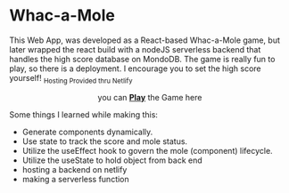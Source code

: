 # Whac-a-Mole

This Web App, was developed as a React-based Whac-a-Mole game, but later wrapped the react build with a nodeJS serverless backend that handles the high score database on MondoDB.
The game is really fun to play, so there is a deployment. I encourage you to set the high score yourself!
<sub>Hosting Provided thru Netlify</sub>
<p align="center">you can <a href="https://gorgeous-genie-657fdc.netlify.app"><b>Play</b></a> the Game here</p>

Some things I learned while making this:
- Generate components dynamically.
- Use state to track the score and mole status.
- Utilize the useEffect hook to govern the mole (component) lifecycle.
- Utilize the useState to hold object from back end
- hosting a backend on netlify
- making a serverless function 
